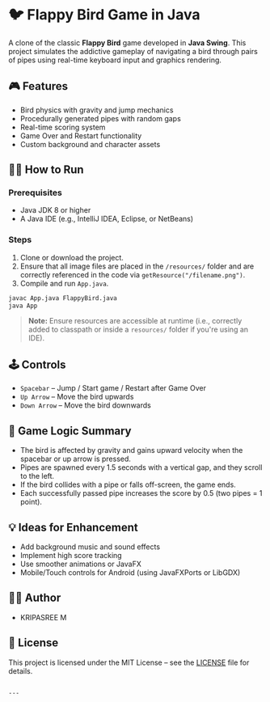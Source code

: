# 🐦 Flappy Bird Game in Java

A clone of the classic **Flappy Bird** game developed in **Java Swing**. This project simulates the addictive gameplay of navigating a bird through pairs of pipes using real-time keyboard input and graphics rendering.

## 🎮 Features

- Bird physics with gravity and jump mechanics
- Procedurally generated pipes with random gaps
- Real-time scoring system
- Game Over and Restart functionality
- Custom background and character assets

## 🧑‍💻 How to Run

### Prerequisites

- Java JDK 8 or higher
- A Java IDE (e.g., IntelliJ IDEA, Eclipse, or NetBeans)

### Steps

1. Clone or download the project.
2. Ensure that all image files are placed in the `/resources/` folder and are correctly referenced in the code via `getResource("/filename.png")`.
3. Compile and run `App.java`.

```bash
javac App.java FlappyBird.java
java App
```

> **Note:** Ensure resources are accessible at runtime (i.e., correctly added to classpath or inside a `resources/` folder if you're using an IDE).

## 🕹️ Controls

- `Spacebar` – Jump / Start game / Restart after Game Over
- `Up Arrow` – Move the bird upwards
- `Down Arrow` – Move the bird downwards

## 📌 Game Logic Summary

- The bird is affected by gravity and gains upward velocity when the spacebar or up arrow is pressed.
- Pipes are spawned every 1.5 seconds with a vertical gap, and they scroll to the left.
- If the bird collides with a pipe or falls off-screen, the game ends.
- Each successfully passed pipe increases the score by 0.5 (two pipes = 1 point).

## 💡 Ideas for Enhancement

- Add background music and sound effects
- Implement high score tracking
- Use smoother animations or JavaFX
- Mobile/Touch controls for Android (using JavaFXPorts or LibGDX)

## 🧑‍🎓 Author

- KRIPASREE M

## 📄 License

This project is licensed under the MIT License – see the [LICENSE](LICENSE) file for details.
```

---
